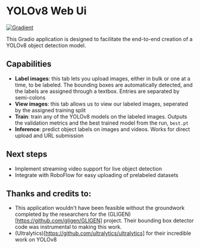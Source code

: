 # YOLOv8 Web Ui

[![Gradient](https://assets.paperspace.io/img/gradient-badge.svg)](https://console.paperspace.com/github/gradient-ai/yolo/blob/master/YOLO.ipynb?machine=Free-GPU)

This Gradio application is designed to facilitate the end-to-end creation of a YOLOv8 object detection model.

## Capabilities

- **Label images**: this tab lets you upload images, either in bulk or one at a time, to be labeled. The bounding boxes are automatically detected, and the labels are assigned through a textbox. Entries are separated by semi-colons
- **View images**: this tab allows us to view our labeled images, seperated by the assigned training split
- **Train**: train any of the YOLOv8 models on the labeled images. Outputs the validation metrics and the best trained model from the run, `best.pt`
- **Inference**: predict object labels on images and videos. Works for direct upload and URL submission

## Next steps

- Implement streaming video support for live object detection
- Integrate with RoboFlow for easy uploading of prelabeled datasets

## Thanks and credits to:

- This application wouldn't have been feasible without the groundwork completed by the researchers for the (GLIGEN)[https://github.com/gligen/GLIGEN] project. Their bounding box detector code was instrumental to making this work.
- (Ultralytics)[https://github.com/ultralytics/ultralytics] for their incredible work on YOLOv8
